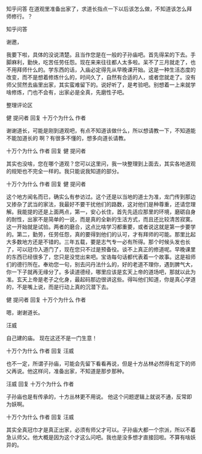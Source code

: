  
 知乎问答 在道观里准备出家了，求道长指点一下以后该怎么做，不知道该怎么拜师修行。？ 
 
 
 
 
 
 知乎问答 
 
 

 

 谢邀，

 

 我要下啦，具体的没说清楚。且当作您是在一般的子孙庙吧。首先得呆的下去。手脚麻利，勤快，吃苦任劳任怨。现在来来往往都人太多啦。呆不了三月就走了，也不用拜师什么的。学东西的话，入庙必定得先从早晚课开始。这是一种生活态度的改变，而不是想着修炼什么的，时间久了，自然有合适的人，或者您就走了。没有师父贸然去庙里出家，其实蛮难留下的。说好听了，是考验吧。别想着一上来就学啥修炼，门也不会有，出家必是全真，先磨性子吧。

 

 整理评论区 

 健 提问者 回复 十万个为什么 作者 

 谢谢道长，可能是刚到道观吧，有点不知道该做什么，所以想请教一下，不知道能不能加道长的 啊？有很多不懂的，想多向道长请教。

 

 十万个为什么 作者 回复 健 提问者 

 其实也没啥，您在哪个道观？您可以这里问，我一块整理到上面去，其实各地道观的规矩也不完全一样的。我只能说我知道的部分。

 

 十万个为什么 作者 回复 健 提问者 

 这个地方闻名而已，确实么有参访过。这个还是以当地的道士为准，龙门传到那边又掺杂了武当的家法，我最好不要干扰他们的路数，这对他们是种尊重，还请您理解。我能提的还是上面两点，第一，安心长住，首先先适应那里的环境，磨砺自身的耐性，出家不是简单的一说，而是真的全新的生活方式，而且还比较清苦寂寞。这一开始就是试验。两者的磨合，这点比啥学习都重要，或者说这就是第一步要学的。第二，勤劳，任劳任怨，真的要得到他们的认可，才有拜师的可能。那里比起大多数地方还是不错的。三年五载，要是志气专一必有所得。那个时候头发也长了，可以冠巾入道门了，现在您只不过是预备役。谈不上真正的修道呢。早晚课里的东西已经很多了，您只是没觉出来吧。宝诰每句话都代表着一个故事。这是祖师们的德行所在。奉劝您一句，别去问丹法什么的，好的老道不理你，遇到脾气大，你一下子就再无缘分了。多读道德经，哪里应该是玄天上帝的道场吧，那就以此为准。玄天上帝是老子之化身，最起码那边很讲这些。得叫他们知道，你是真心学道的，不是嘴上说，而是行动上真的沉潜下去。

 

 健 提问者 回复 十万个为什么 作者 

 嗯，谢谢道长。

 

 汪威 

 自己建的庙。 现在这还不是一门生意！

 

 十万个为什么 作者 回复 汪威 

 也不一定，所谓子孙庙，可能会先留下看看再说，但是十方丛林必然得有定下的师父再说。他这样问，准备出家，不知道是那步那种。

 

 汪威 回复 十万个为什么 作者 

 子孙庙也是有传承的，十方丛林更不用说。 他这个问题逻辑上就说不通，反常即为妖啊。

 

 十万个为什么 作者 回复 汪威 

 其实全真冠巾才是真正出家，必须有师父才可以。子孙庙大都一个宗派，所以不着急认师父。他大概是因为这个才这么问吧。我也是没多想才直接回啦。不算有啥妖异的。 